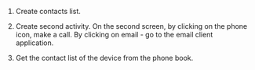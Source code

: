 1. Create contacts list.

2. Create second activity. On the second screen, by clicking on the phone icon, make a call. 
By clicking on email - go to the email client application.

3. Get the contact list of the device from the phone book.
